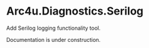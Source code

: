 # Arc4u.Diagnostics.Serilog

Add Serilog logging functionality tool.

Documentation is under construction.
